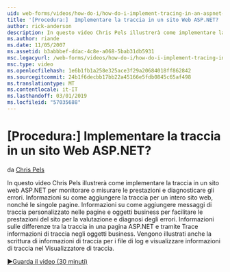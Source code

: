 ```yaml
---
uid: web-forms/videos/how-do-i/how-do-i-implement-tracing-in-an-aspnet-web-site
title: '[Procedura:]  Implementare la traccia in un sito Web ASP.NET? | Microsoft Docs'
author: rick-anderson
description: In questo video Chris Pels illustrerà come implementare la traccia in un sito web ASP.NET per monitorare o misurare le prestazioni e diagnosticare gli errori. Informazioni su come...
ms.author: riande
ms.date: 11/05/2007
ms.assetid: b3abbbef-ddac-4c8e-a068-5bab31db5931
msc.legacyurl: /web-forms/videos/how-do-i/how-do-i-implement-tracing-in-an-aspnet-web-site
msc.type: video
ms.openlocfilehash: 1e6b1fb1a258e325ace3f29a20684018ff862842
ms.sourcegitcommit: 24b1f6decbb17bb22a45166e5fdb0845c65af498
ms.translationtype: MT
ms.contentlocale: it-IT
ms.lasthandoff: 03/01/2019
ms.locfileid: "57035688"
---
```

<a name="how-do-i--implement-tracing-in-an-aspnet-web-site"></a>[Procedura:]  Implementare la traccia in un sito Web ASP.NET?
====================
da [Chris Pels](https://twitter.com/chrispels)

In questo video Chris Pels illustrerà come implementare la traccia in un sito web ASP.NET per monitorare o misurare le prestazioni e diagnosticare gli errori. Informazioni su come aggiungere la traccia per un intero sito web, nonché le singole pagine. Informazioni su come aggiungere messaggi di traccia personalizzato nelle pagine e oggetti business per facilitare le prestazioni del sito per la valutazione e diagnosi degli errori. Informazioni sulle differenze tra la traccia in una pagina ASP.NET e tramite Trace informazioni di traccia negli oggetti business. Vengono illustrati anche la scrittura di informazioni di traccia per i file di log e visualizzare informazioni di traccia nel Visualizzatore di traccia.

[&#9654;Guarda il video (30 minuti)](https://channel9.msdn.com/Blogs/ASP-NET-Site-Videos/how-do-i-implement-tracing-in-an-aspnet-web-site)
